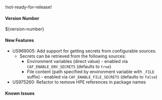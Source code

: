 !not-ready-for-release!

#### Version Number
${version-number}

#### New Features
- US969005: Add support for getting secrets from configurable sources.
  - Secrets can be retrieved from the following sources:
    - Environment variables (direct value) - enabled via `CAF_ENABLE_ENV_SECRETS` (defaults to `true`)
    - File content (path specified by environment variable with `_FILE` suffix) - enabled via `CAF_ENABLE_FILE_SECRETS` (defaults to `false`)
- US975260: Refactor to remove HPE references in package names

#### Known Issues
